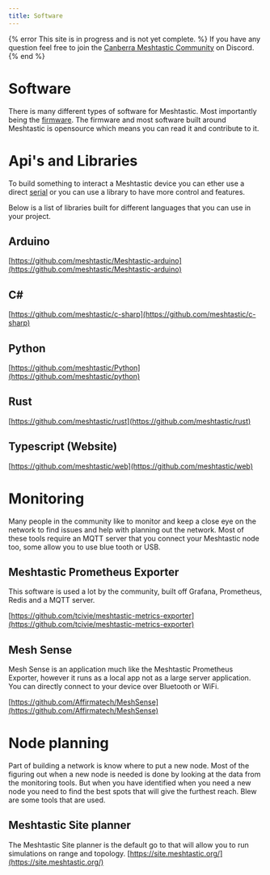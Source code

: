 ```yaml
---
title: Software
---
```

{% error This site is in progress and is not yet complete. %}
If you have any question feel free to join the [Canberra Meshtastic Community](https://discord.com/invite/4QgFsuaC3Z) on Discord.
{% end %}

# Software
There is many different types of software for Meshtastic.
Most importantly being the [firmware](https://github.com/meshtastic/firmware).
The firmware and most software built around Meshtastic is opensource which means you can read it and contribute to it.

# Api's and Libraries
To build something to interact a Meshtastic device you can ether use a direct [serial](https://en.wikipedia.org/wiki/Serial_communication) or you can use a library to have more control and features.

Below is a list of libraries built for different languages that you can use in your project.

## Arduino
[https://github.com/meshtastic/Meshtastic-arduino](https://github.com/meshtastic/Meshtastic-arduino)
## C#
[https://github.com/meshtastic/c-sharp](https://github.com/meshtastic/c-sharp)
## Python
[https://github.com/meshtastic/Python](https://github.com/meshtastic/python)
## Rust
[https://github.com/meshtastic/rust](https://github.com/meshtastic/rust)
## Typescript (Website)
[https://github.com/meshtastic/web](https://github.com/meshtastic/web)

# Monitoring
Many people in the community like to monitor and keep a close eye on the network to find issues and help with planning out the network.
Most of these tools require an MQTT server that you connect your Meshtastic node too, some allow you to use blue tooth or USB.

## Meshtastic Prometheus Exporter
This software is used a lot by the community, built off Grafana, Prometheus, Redis and a MQTT server.

[https://github.com/tcivie/meshtastic-metrics-exporter](https://github.com/tcivie/meshtastic-metrics-exporter)

## Mesh Sense
Mesh Sense is an application much like the Meshtastic Prometheus Exporter, however it runs as a local app not as a large server application.
You can directly connect to your device over Bluetooth or WiFi.

[https://github.com/Affirmatech/MeshSense](https://github.com/Affirmatech/MeshSense)

# Node planning
Part of building a network is know where to put a new node.
Most of the figuring out when a new node is needed is done by looking at the data from the monitoring tools.
But when you have identified when you need a new node you need to find the best spots that will give the furthest reach.
Blew are some tools that are used.

## Meshtastic Site planner
The Meshtastic Site planner is the default go to that will allow you to run simulations on range and topology.
[https://site.meshtastic.org/](https://site.meshtastic.org/)
